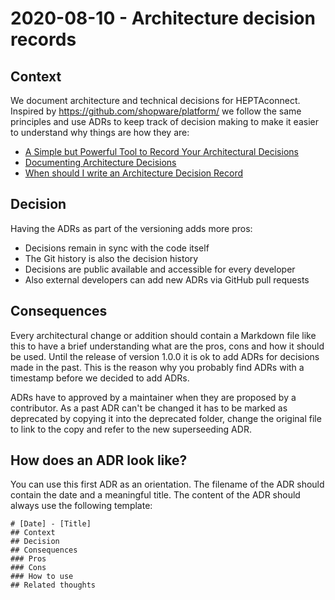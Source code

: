 # 2020-08-10 - Architecture decision records

## Context

We document architecture and technical decisions for HEPTAconnect.
Inspired by https://github.com/shopware/platform/ we follow the same principles and use ADRs to keep track of decision making to make it easier to understand why things are how they are:

* [A Simple but Powerful Tool to Record Your Architectural Decisions](https://medium.com/better-programming/here-is-a-simple-yet-powerful-tool-to-record-your-architectural-decisions-5fb31367a7da)
* [Documenting Architecture Decisions](http://thinkrelevance.com/blog/2011/11/15/documenting-architecture-decisions)
* [When should I write an Architecture Decision Record](https://engineering.atspotify.com/2020/04/14/when-should-i-write-an-architecture-decision-record/)

## Decision

Having the ADRs as part of the versioning adds more pros:

*  Decisions remain in sync with the code itself
*  The Git history is also the decision history
*  Decisions are public available and accessible for every developer
*  Also external developers can add new ADRs via GitHub pull requests

## Consequences

Every architectural change or addition should contain a Markdown file like this to have a brief understanding what are the pros, cons and how it should be used.
Until the release of version 1.0.0 it is ok to add ADRs for decisions made in the past.
This is the reason why you probably find ADRs with a timestamp before we decided to add ADRs.

ADRs have to approved by a maintainer when they are proposed by a contributor.
As a past ADR can't be changed it has to be marked as deprecated by copying it into the deprecated folder, change the original file to link to the copy and refer to the new superseeding ADR.

## How does an ADR look like?  

You can use this first ADR as an orientation.
The filename of the ADR should contain the date and a meaningful title.
The content of the ADR should always use the following template:

```
# [Date] - [Title]
## Context
## Decision
## Consequences
### Pros
### Cons
### How to use
## Related thoughts
```
